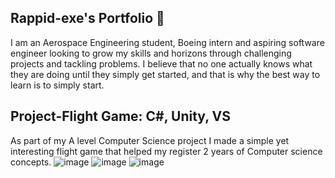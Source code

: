 ## Rappid-exe's Portfolio  👋

 
I am an Aerospace Engineering student, Boeing intern and aspiring software engineer looking to grow my skills and horizons through challenging projects and tackling problems. 
I believe that no one actually knows what they are doing until they simply get started, and that is why the best way to learn is to simply start.

## Project-Flight Game: C#, Unity, VS 
As part of my A level Computer Science project I made a simple yet interesting flight game that helped my register 2 years of Computer science concepts. 
![image](https://github.com/Rappid-exe/Rappid-exe/assets/77837076/81c74e78-5bb9-4539-9b7c-a5bca3299916)
![image](https://github.com/Rappid-exe/Rappid-exe/assets/77837076/0273b813-135b-4613-9200-5012a8d97088)
![image](https://github.com/Rappid-exe/Rappid-exe/assets/77837076/3bdd7e14-6197-4247-b38d-b17a9faa60af)




<!--
**Rappid-exe/Rappid-exe** is a ✨ _special_ ✨ repository because its `README.md` (this file) appears on your GitHub profile.

Here are some ideas to get you started:

- 🔭 I’m currently working on ...
- 🌱 I’m currently learning ...
- 👯 I’m looking to collaborate on ...
- 🤔 I’m looking for help with ...
- 💬 Ask me about ...
- 📫 How to reach me: ...
- 😄 Pronouns: ...
- ⚡ Fun fact: ...
-->
